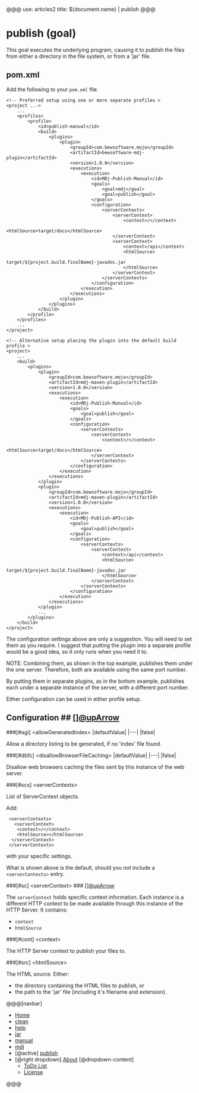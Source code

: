 @@@
use: articles2
title: ${document.name} | publish
@@@

# publish (goal)

This goal executes the underlying program, causing it to
publish the files from either a directory in the file system, or from
a 'jar' file.

## pom.xml  
Add the following to your `pom.xml` file.
~~~
<!-- Preferred setup using one or more separate profiles >
<project ...>
    ...
    <profiles>
        <profile>
            <id>publish-manual</id>
            <build>
                <plugins>
                    <plugin>
                        <groupId>com.bewsoftware.mojo</groupId>
                        <artifactId>bewsoftware-mdj-plugin</artifactId>
                        <version>1.0.0</version>
                        <executions>
                            <execution>
                                <id>MDj-Publish-Manual</id>
                                <goals>
                                    <goal>mdj</goal>
                                    <goal>publish</goal>
                                </goals>
                                <configuration>
                                    <serverContexts>
                                        <serverContext>
                                            <context>/</context>
                                            <htmlSource>target/docs</htmlSource>
                                        </serverContext>
                                        <serverContext>
                                            <context>/api</context>
                                            <htmlSource>
                                                target/${project.build.finalName}-javadoc.jar
                                            </htmlSource>
                                        </serverContext>
                                    </serverContexts>
                                </configuration>
                            </execution>
                        </executions>
                    </plugin>
                </plugins>
            </build>
        </profile>
    </profiles>
    ...
</project>

<!-- Alternative setup placing the plugin into the default build profile >
<project>
    ...
    <build>
        <plugins>
            <plugin>
                <groupId>com.bewsoftware.mojo</groupId>
                <artifactId>mdj-maven-plugin</artifactId>
                <version>1.0.0</version>
                <executions>
                    <execution>
                        <id>MDj-Publish-Manual</id>
                        <goals>
                            <goal>publish</goal>
                        </goals>
                        <configuration>
                            <serverContexts>
                                <serverContext>
                                    <context>/</context>
                                    <htmlSource>target/docs</htmlSource>
                                </serverContext>
                            </serverContexts>
                        </configuration>
                    </execution>
                </executions>
            </plugin>
            <plugin>
                <groupId>com.bewsoftware.mojo</groupId>
                <artifactId>mdj-maven-plugin</artifactId>
                <version>1.0.0</version>
                <executions>
                    <execution>
                        <id>MDj-Publish-API</id>
                        <goals>
                            <goal>publish</goal>
                        </goals>
                        <configuration>
                            <serverContexts>
                                <serverContext>
                                    <context>/api</context>
                                    <htmlSource>
                                        target/${project.build.finalName}-javadoc.jar
                                    </htmlSource>
                                </serverContext>
                            </serverContexts>
                        </configuration>
                    </execution>
                </executions>
            </plugin>
            ...
        </plugins>
    </build>
</project>
~~~

The configuration settings above are only a suggestion. You will need to
set them as you require.
I suggest that putting the plugin into a separate profile would be a good idea,
so it only runs when you need it to.

NOTE: Combining them, as shown in the top example, publishes them under the one
server. Therefore, both are available using the same port number.

By putting them in separate plugins, as in the bottom example,
publishes each under a separate instance of the server, with a different port
number.

Either configuration can be used in either profile setup.

## Configuration ## [][@upArrow](#top)

###[#agi] &lt;allowGeneratedIndex&gt;
|defaultValue|
|---|
|false|

Allow a directory listing to be generated, if no 'index' file found.

###[#dbfc] &lt;disallowBrowserFileCaching&gt;
|defaultValue|
|---|
|false|

Disallow web browsers caching the files sent by this instance of the web server.

###[#scs] &lt;serverContexts&gt;

List of ServerContext objects.

Add:
~~~
 <serverContexts>
   <serverContext>
    <context>/</context>
    <htmlSource></htmlSource>
  </serverContext>
 </serverContexts>
~~~
with your specific settings.

What is shown above is the default, should you _not_ include a
`<serverContexts>` entry.

###[#sc] &lt;serverContext&gt; ### [][@upArrow](#top)

The `serverContext` holds specific context information.  Each instance is
a different HTTP context to be made available through this instance of the
HTTP Server. It contains:

- `context`
- `htmlSource`

###[#cont] &lt;context&gt;

The HTTP Server context to publish your files to.

###[#src] &lt;htmlSource&gt;

The HTML source. Either:

- the directory containing the HTML files to publish, or
- the path to the 'jar' file (including it's filename and extension).




@@@[navbar]
- [Home]
- [clean]
- [help]
- [jar]
- [manual]
- [mdj]
- [@active] [publish](#)
- [@right dropdown] [About]
[@dropdown-content]
    - [ToDo List]
    - [License]


[About]:About.html
[clean]:Clean.html
[help]:Help.html
[Home]:index.html
[jar]:Jar.html
[License]:LICENSE.html
[manual]:Manual.html
[mdj]:Mdj.html
[publish]:Publish.html
[ToDo List]:ToDo.html
@@@
